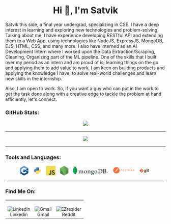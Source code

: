 <h1 align="center">Hi 👋, I'm Satvik</h1>


Satvik this side, a final year undergrad, specializing in CSE. I have a deep interest in learning and exploring new technologies and problem-solving. Talking about me, I have experience developing RESTful API and extending them to a Web App, using technologies like NodeJS, ExpressJS, MongoDB, EJS, HTML, CSS, and many more. I also have interned as an AI Development Intern where I worked upon the Data Extraction/Scraping, Cleaning, Organizing part of the ML pipeline. One of the skills that I built over my period as an intern and am proud of is, learning things on the go and applying them to add value to work. I am keen on building products and applying the knowledge I have, to solve real-world challenges and learn new skills in the internship.

Also, I am open to work. So, if you want a guy who can put in the work to get the task done along with a creative edge to tackle the problem at hand efficiently, let's connect.

### GitHub Stats:
<p align="center">
  <a href="https://github.com/SATVIK2204">
    <img src="https://github-readme-stats.vercel.app/api?username=SATVIK2204&show_icons=true&hide=issues&theme=radical"/>
  </a>
</p>

---

<p align="center">
  <a href="https://github.com/SATVIK2204">
    <img src="https://github-readme-streak-stats.herokuapp.com/?user=SATVIK2204&theme=radical"/>
  </a>
</p>

---

### Tools and Languages:
<p align="center">
  <code><img height="30" src="https://github.com/Manvityagi/ManviTyagi/blob/main/assets/cpp.png"></code>&nbsp;&nbsp;
  <code><img height="30" src="https://github.com/Manvityagi/ManviTyagi/blob/main/assets/python.png"></code>&nbsp;&nbsp;
  <code><img height="30" src="https://github.com/Manvityagi/ManviTyagi/blob/main/assets/javascript.png"></code>&nbsp;&nbsp;
  <code><img height="30" src="https://github.com/Manvityagi/ManviTyagi/blob/main/assets/nodejs.png"></code>&nbsp;&nbsp;
  <code><img height="30" src="https://github.com/Manvityagi/ManviTyagi/blob/main/assets/mongoDB.png"></code>&nbsp;&nbsp;
  <code><img height="30" src="https://github.com/Manvityagi/ManviTyagi/blob/main/assets/postman.png"></code>&nbsp;&nbsp;
  <code><img height="30" src="https://github.com/Manvityagi/ManviTyagi/blob/main/assets/git.png"></code>&nbsp;&nbsp;
</p>


---

### Find Me On:


<p align="center">
  <table align="center" height="200">
  <tr>
  <td align="center"><br><a> <img src="https://edent.github.io/SuperTinyIcons/images/svg/linkedin.svg"  width="100" title="Linkedin" /></a><br>Linkedin</td>
  <td align="center"><br><a> <img src="https://edent.github.io/SuperTinyIcons/images/svg/gmail.svg" width="100" title="Gmail" /></a><br>Gmail</td>
  <td align="center"><br><a> <img src="https://edent.github.io/SuperTinyIcons/images/svg/reddit.svg"  width="100" title="EZresider" /></a><br>Reddit</td>
  </tr>
  <tr>
</p>


